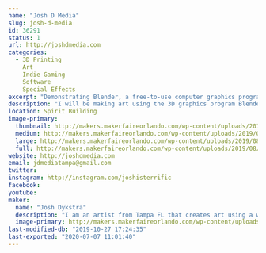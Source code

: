 ```yaml
---
name: "Josh D Media"
slug: josh-d-media
id: 36291
status: 1
url: http://joshdmedia.com
categories:
  - 3D Printing
    Art
    Indie Gaming
    Software
    Special Effects
excerpt: "Demonstrating Blender, a free-to-use computer graphics program, and making 3D art."
description: "I will be making art using the 3D graphics program Blender, a computer program that can be used to create graphics for video games, 3D printing, animation, and special effects for movies. I will demonstrate how I make 3D models that are low-poly, isometric, and minimalist."
location: Spirit Building
image-primary:
  thumbnail: http://makers.makerfaireorlando.com/wp-content/uploads/2019/08/FB_IMG_1565958604649-150x150.jpg
  medium: http://makers.makerfaireorlando.com/wp-content/uploads/2019/08/FB_IMG_1565958604649-300x169.jpg
  large: http://makers.makerfaireorlando.com/wp-content/uploads/2019/08/FB_IMG_1565958604649-1024x576.jpg
  full: http://makers.makerfaireorlando.com/wp-content/uploads/2019/08/FB_IMG_1565958604649.jpg
website: http://joshdmedia.com
email: jdmediatampa@gmail.com
twitter: 
instagram: http://instagram.com/joshisterrific
facebook: 
youtube: 
maker:
  name: "Josh Dykstra"
  description: "I am an artist from Tampa FL that creates art using a wide range of mediums, from illustration to computer graphics. In my free time I enjoy making 3D models with Blender, 3D printing, video editing, and playing music with my band."
  image-primary: http://makers.makerfaireorlando.com/wp-content/uploads/2015/06/profile.jpg
last-modified-db: "2019-10-27 17:24:35"
last-exported: "2020-07-07 11:01:40"
---
```

